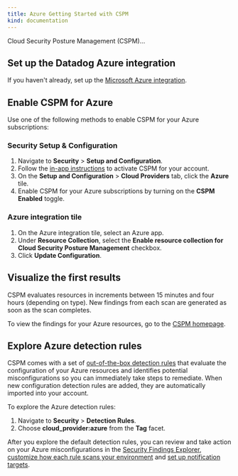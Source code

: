 ```yaml
---
title: Azure Getting Started with CSPM
kind: documentation
---
```


Cloud Security Posture Management (CSPM)...

## Set up the Datadog Azure integration

If you haven't already, set up the [Microsoft Azure integration][1].

## Enable CSPM for Azure

Use one of the following methods to enable CSPM for your Azure subscriptions:

### Security Setup & Configuration

1. Navigate to **Security** > **Setup and Configuration**.
2. Follow the [in-app instructions][5] to activate CSPM for your account.
3. On the **Setup and Configuration** > **Cloud Providers** tab, click the **Azure** tile.
4. Enable CSPM for your Azure subscriptions by turning on the **CSPM Enabled** toggle.

### Azure integration tile

1. On the Azure integration tile, select an Azure app.
2. Under **Resource Collection**, select the **Enable resource collection for Cloud Security Posture Management** checkbox.
3. Click **Update Configuration**.

## Visualize the first results

CSPM evaluates resources in increments between 15 minutes and four hours (depending on type). New findings from each scan are generated as soon as the scan completes.

To view the findings for your Azure resources, go to the [CSPM homepage][7].

## Explore Azure detection rules

CSPM comes with a set of [out-of-the-box detection rules][2] that evaluate the configuration of your Azure resources and identifies potential misconfigurations so you can immediately take steps to remediate. When new configuration detection rules are added, they are automatically imported into your account.

To explore the Azure detection rules:

1. Navigate to **Security** > **Detection Rules**.
2. Choose **cloud_provider:azure** from the **Tag** facet.

After you explore the default detection rules, you can review and take action on your Azure misconfigurations in the [Security Findings Explorer][6], [customize how each rule scans your environment][3] and [set up notification targets][4].

[1]: https://docs.datadoghq.com/integrations/azure
[2]: /security_platform/default_rules/#cat-posture-management-cloud
[3]: /security_platform/cspm/frameworks_and_benchmarks#customize-how-your-environment-is-scanned-by-each-rule
[4]: /security_platform/cspm/frameworks_and_benchmarks#set-notification-targets-for-detection-rules
[5]: https://app.datadoghq.com/security/configuration
[6]: https://app.datadoghq.com/security/compliance?time=now
[7]: https://app.datadoghq.com/security/compliance/homepage